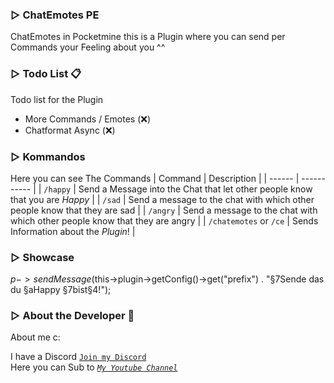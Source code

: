 ### ▷ ChatEmotes PE

ChatEmotes in Pocketmine
this is a Plugin where you can send per Commands your Feeling about you ^^


### ▷ Todo List 📋
Todo list for the Plugin 

- More Commands / Emotes (❌)
- Chatformat Async (❌)


### ▷ Kommandos
 Here you can see The Commands
| Command | Description |
| ------ | ----------- |
| ``/happy``   | Send a Message into the Chat that let other people know that you are *Happy* |
| ``/sad`` | Send a message to the chat with which other people know that they are sad |
| ``/angry``    | Send a message to the chat with which other people know that they are angry |
| ``/chatemotes`` or ``/ce`` | Sends Information about the *Plugin*! |

### ▷ Showcase

$p->sendMessage($this->plugin->getConfig()->get("prefix") . "§7Sende das du §aHappy §7bist§4!");

### ▷ About the Developer 🤖

About me c:

I have a Discord [``Join my Discord``](https://red.serverfarmer.at/discord "Join overhere ^^")<br>
Here you can Sub to [*``My Youtube Channel``*](https://red.serverfarmer.at/youtube "Sub to Me ^^")

